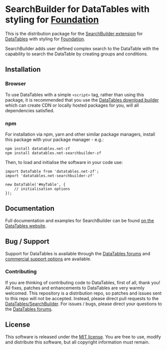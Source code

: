 # SearchBuilder for DataTables with styling for [Foundation](https://get.foundation/)

This is the distribution package for the [SearchBuilder extension](https://datatables.net/extensions/searchbuilder) for [DataTables](https://datatables.net/) with styling for [Foundation](https://get.foundation/).

SearchBuilder adds user defined complex search to the DataTable with the capability to search the DataTable by creating groups and conditions.


## Installation

### Browser

To use DataTables with a simple `<script>` tag, rather than using this package, it is recommended that you use the [DataTables download builder](//datatables.net/download) which can create CDN or locally hosted packages for you, will all dependencies satisfied.

### npm

For installation via npm, yarn and other similar package managers, install this package with your package manager - e.g.:

```
npm install datatables.net-zf
npm install datatables.net-searchbuilder-zf
```

Then, to load and initialise the software in your code use:

```
import DataTable from 'datatables.net-zf';
import 'datatables.net-searchbuilder-zf'

new DataTable('#myTable', {
    // initialisation options
});
```


## Documentation

Full documentation and examples for SearchBuilder can be found [on the DataTables website](https://datatables.net/extensions/searchbuilder).


## Bug / Support

Support for DataTables is available through the [DataTables forums](//datatables.net/forums) and [commercial support options](//datatables.net/support) are available.

### Contributing

If you are thinking of contributing code to DataTables, first of all, thank you! All fixes, patches and enhancements to DataTables are very warmly welcomed. This repository is a distribution repo, so patches and issues sent to this repo will not be accepted. Instead, please direct pull requests to the [DataTables/SearchBuilder](http://github.com/DataTables/SearchBuilder). For issues / bugs, please direct your questions to the [DataTables forums](//datatables.net/forums).


## License

This software is released under the [MIT license](//datatables.net/license). You are free to use, modify and distribute this software, but all copyright information must remain.


